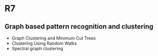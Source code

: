 # R7 
                                                                   
## Graph based pattern recognition and clustering

* Graph Clustering and Minimum Cut Trees
* Clustering Using Random Walks
* Spectral graph clustering